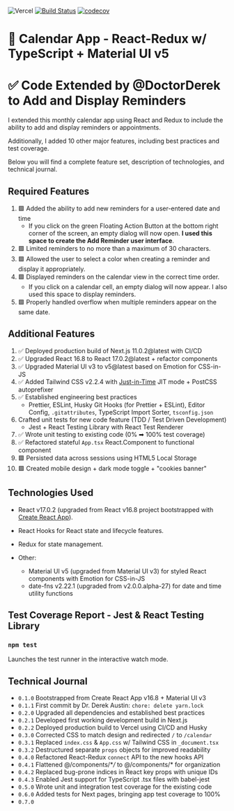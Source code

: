 ![Vercel](https://therealsujitk-vercel-badge.vercel.app/?app={calendar-appointments}) [![Build Status](https://travis-ci.com/DoctorDerek/calendar-appointments.svg?branch=master)](https://travis-ci.com/DoctorDerek/calendar-appointments) [![codecov](https://codecov.io/gh/DoctorDerek/calendar-appointments/branch/master/graph/badge.svg?token=7VDUW7TGZN)](https://codecov.io/gh/DoctorDerek/calendar-appointments)

# 📆 Calendar App - React-Redux w/ TypeScript + Material UI v5

# ✅ Code Extended by @DoctorDerek to Add and Display Reminders

I extended this monthly calendar app using React and Redux to include the ability to add and display reminders or appointments.

Additionally, I added 10 other major features, including best practices and test coverage.

Below you will find a complete feature set, description of technologies, and technical journal.

## Required Features

1. 🟩 Added the ability to add new reminders for a user-entered date and time
   - If you click on the green Floating Action Button at the bottom right corner of the screen, an empty dialog will now open. **I used this space to create the Add Reminder user interface**.
2. 🟩 Limited reminders to no more than a maximum of 30 characters.
3. 🟩 Allowed the user to select a color when creating a reminder and display it appropriately.
4. 🟩 Displayed reminders on the calendar view in the correct time order.
   - If you click on a calendar cell, an empty dialog will now appear. I also used this space to display reminders.
5. 🟩 Properly handled overflow when multiple reminders appear on the same date.

## Additional Features

1. ✅ Deployed production build of Next.js 11.0.2@latest with CI/CD
2. ✅ Upgraded React 16.8 to React 17.0.2@latest + refactor components
3. ✅ Upgraded Material UI v3 to v5@latest based on Emotion for CSS-in-JS
4. ✅ Added Tailwind CSS v2.2.4 with [Just-in-Time](https://tailwindcss.com/docs/just-in-time-mode) JIT mode + PostCSS autoprefixer
5. ✅ Established engineering best practices
   - Prettier, ESLint, Husky Git Hooks (for Prettier + ESLint), Editor Config, `.gitattributes`, TypeScript Import Sorter, `tsconfig.json`
6. Crafted unit tests for new code feature (TDD / Test Driven Development)
   - Jest + React Testing Library with React Test Renderer
7. ✅ Wrote unit testing to existing code (0% ➡ 100% test coverage)
8. ✅ Refactored stateful `App.tsx` React.Component to functional component
9. 🟩 Persisted data across sessions using HTML5 Local Storage
10. 🟩 Created mobile design + dark mode toggle + "cookies banner"

## Technologies Used

- React v17.0.2 (upgraded from React v16.8 project bootstrapped with [Create React App](https://github.com/facebook/create-react-app)).

- React Hooks for React state and lifecycle features.

- Redux for state management.

- Other:
  - Material UI v5 (upgraded from Material UI v3) for styled React components with Emotion for CSS-in-JS
  - date-fns v2.22.1 (upgraded from v2.0.0.alpha-27) for date and time utility functions

## Test Coverage Report - Jest & React Testing Library

### `npm test`

Launches the test runner in the interactive watch mode.

## Technical Journal

- `0.1.0` Bootstrapped from Create React App v16.8 + Material UI v3
- `0.1.1` First commit by Dr. Derek Austin: `chore: delete yarn.lock`
- `0.2.0` Upgraded all dependencies and established best practices
- `0.2.1` Developed first working development build in Next.js
- `0.2.2` Deployed production build to Vercel using CI/CD and Husky
- `0.3.0` Corrected CSS to match design and redirected `/` to `/calendar`
- `0.3.1` Replaced `index.css` & `App.css` w/ Tailwind CSS in `_document.tsx`
- `0.3.2` Destructured separate `props` objects for improved readability
- `0.4.0` Refactored React-Redux `connect` API to the new hooks API
- `0.4.1` Flattened @/components/\*_/_ to @/components/\* for organization
- `0.4.2` Replaced bug-prone indices in React key props with unique IDs
- `0.4.3` Enabled Jest support for TypeScript .tsx files with babel-jest
- `0.5.0` Wrote unit and integration test coverage for the existing code
- `0.6.0` Added tests for Next pages, bringing app test coverage to 100%
- `0.7.0`
